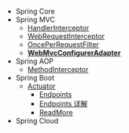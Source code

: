* Spring Core
* Spring MVC
    * [HandlerInterceptor](spring-mvc/HandlerInterceptor.md)
    * [WebRequestInterceptor](spring-mvc/WebRequestInterceptor.md)
    * [OncePerRequestFilter](spring-mvc/OncePerRequestFilter.md)
    * [**WebMvcConfigurerAdapter**](spring-mvc/WebMvcConfigurerAdapter.md)
* Spring AOP
    * [MethodInterceptor](spring-aop/MethodInterceptor.md)
* Spring Boot
    * [Actuator](spring-boot/actuator/index.md)
        * [Endpoints](spring-boot/actuator/endpoints.md)
        * [Endpoints 详解](spring-boot/actuator/endpoints-detail.md)
        * [ReadMore](spring-boot/actuator/read-more.md)
* Spring Cloud

